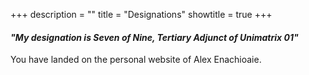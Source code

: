 +++
description = ""
title = "Designations"
showtitle = true
+++
#### *"My designation is Seven of Nine, Tertiary Adjunct of Unimatrix 01"*  

You have landed on the personal website of Alex Enachioaie.
